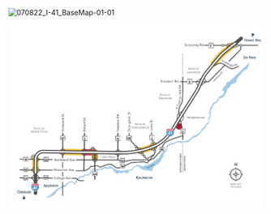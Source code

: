 ![070822_I-41_BaseMap-01-01](https://user-images.githubusercontent.com/113372183/189929347-915f4f24-2ee4-4baa-8282-423ef68c1e2a.jpg)

![](images/070822_I-41_BaseMap-01-01.jpg)
